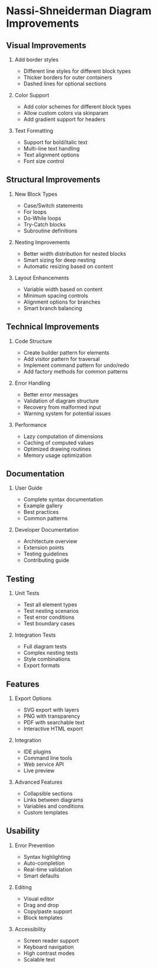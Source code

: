 # Nassi-Shneiderman Diagram Improvements

## Visual Improvements
1. Add border styles
   - Different line styles for different block types
   - Thicker borders for outer containers
   - Dashed lines for optional sections

2. Color Support
   - Add color schemes for different block types
   - Allow custom colors via skinparam
   - Add gradient support for headers

3. Text Formatting
   - Support for bold/italic text
   - Multi-line text handling
   - Text alignment options
   - Font size control

## Structural Improvements
1. New Block Types
   - Case/Switch statements
   - For loops
   - Do-While loops
   - Try-Catch blocks
   - Subroutine definitions

2. Nesting Improvements
   - Better width distribution for nested blocks
   - Smart sizing for deep nesting
   - Automatic resizing based on content

3. Layout Enhancements
   - Variable width based on content
   - Minimum spacing controls
   - Alignment options for branches
   - Smart branch balancing

## Technical Improvements
1. Code Structure
   - Create builder pattern for elements
   - Add visitor pattern for traversal
   - Implement command pattern for undo/redo
   - Add factory methods for common patterns

2. Error Handling
   - Better error messages
   - Validation of diagram structure
   - Recovery from malformed input
   - Warning system for potential issues

3. Performance
   - Lazy computation of dimensions
   - Caching of computed values
   - Optimized drawing routines
   - Memory usage optimization

## Documentation
1. User Guide
   - Complete syntax documentation
   - Example gallery
   - Best practices
   - Common patterns

2. Developer Documentation
   - Architecture overview
   - Extension points
   - Testing guidelines
   - Contributing guide

## Testing
1. Unit Tests
   - Test all element types
   - Test nesting scenarios
   - Test error conditions
   - Test boundary cases

2. Integration Tests
   - Full diagram tests
   - Complex nesting tests
   - Style combinations
   - Export formats

## Features
1. Export Options
   - SVG export with layers
   - PNG with transparency
   - PDF with searchable text
   - Interactive HTML export

2. Integration
   - IDE plugins
   - Command line tools
   - Web service API
   - Live preview

3. Advanced Features
   - Collapsible sections
   - Links between diagrams
   - Variables and conditions
   - Custom templates

## Usability
1. Error Prevention
   - Syntax highlighting
   - Auto-completion
   - Real-time validation
   - Smart defaults

2. Editing
   - Visual editor
   - Drag and drop
   - Copy/paste support
   - Block templates

3. Accessibility
   - Screen reader support
   - Keyboard navigation
   - High contrast modes
   - Scalable text 